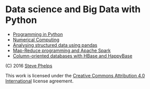 
# Data science and Big Data with Python

- [Programming in Python](src/main/ipynb/intro-python.ipynb)
- [Numerical Computing](src/main/ipynb/numerical-slides.ipynb)
- [Analysing structured data using pandas](src/main/ipynb/pandas.ipynb)
- [Map-Reduce programming and Apache Spark](src/main/ipynb/spark-mapreduce.ipynb)
- [Column-oriented databases with HBase and HappyBase](src/main/ipynb/hbase-python-slides.ipynb)

(C) 2016 [Steve Phelps](http://sphelps.net)

This work is licensed under the [Creative Commons Attribution 4.0 International](https://creativecommons.org/licenses/by/4.0/) license agreement.

